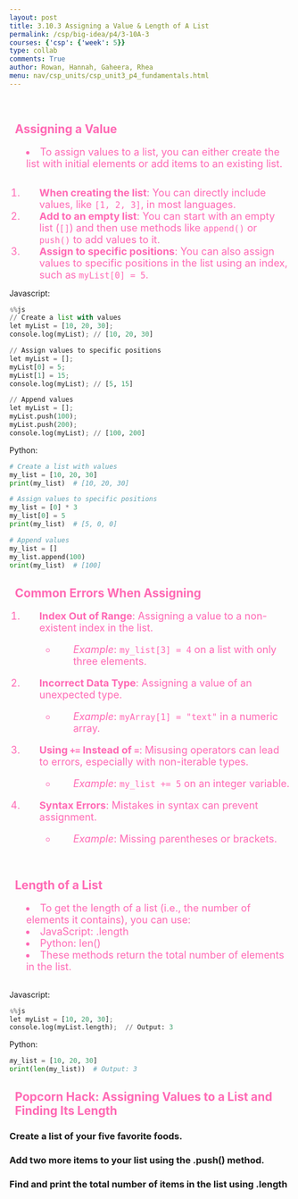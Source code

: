 ```yaml
---
layout: post
title: 3.10.3 Assigning a Value & Length of A List
permalink: /csp/big-idea/p4/3-10A-3
courses: {'csp': {'week': 5}}
type: collab
comments: True
author: Rowan, Hannah, Gaheera, Rhea
menu: nav/csp_units/csp_unit3_p4_fundamentals.html
---
```


<br>
<h2>Assigning a Value</h2>
<li>To assign values to a list, you can either create the list with initial elements or add items to an existing list.</li>
<br>
<style>
    h1 {
        color: #ff69b4;
        padding-left: 10px;
    }
    h2 {
        color: #ff69b4;
        padding-left: 10px;
    }
    div {
        background-color: #ffb6c1;
        border-radius: 10px;
    }
    li {
        color: #ff69b4;
        padding-left: 30px;
        font-size: 18px;
    }
</style>



1. **When creating the list**: You can directly include values, like `[1, 2, 3]`, in most languages.
2. **Add to an empty list**: You can start with an empty list (`[]`) and then use methods like `append()` or `push()` to add values to it.
3. **Assign to specific positions**: You can also assign values to specific positions in the list using an index, such as `myList[0] = 5`.


Javascript:


```python
%%js
// Create a list with values
let myList = [10, 20, 30];
console.log(myList); // [10, 20, 30]

// Assign values to specific positions
let myList = [];
myList[0] = 5;
myList[1] = 15;
console.log(myList); // [5, 15]

// Append values
let myList = [];
myList.push(100);
myList.push(200);
console.log(myList); // [100, 200]

```

Python:


```python
# Create a list with values
my_list = [10, 20, 30]
print(my_list)  # [10, 20, 30]

# Assign values to specific positions
my_list = [0] * 3
my_list[0] = 5
print(my_list)  # [5, 0, 0]

# Append values
my_list = []
my_list.append(100)
print(my_list)  # [100]

```

## Common Errors When Assigning 

1. **Index Out of Range**: Assigning a value to a non-existent index in the list.
   - *Example*: `my_list[3] = 4` on a list with only three elements.

2. **Incorrect Data Type**: Assigning a value of an unexpected type.
   - *Example*: `myArray[1] = "text"` in a numeric array.

3. **Using `+=` Instead of `=`**: Misusing operators can lead to errors, especially with non-iterable types.
   - *Example*: `my_list += 5` on an integer variable.

4. **Syntax Errors**: Mistakes in syntax can prevent assignment.
   - *Example*: Missing parentheses or brackets.




<br>
<h2>Length of a List</h2>
<li>To get the length of a list (i.e., the number of elements it contains), you can use:</li>
<li>JavaScript: .length</li>
<li>Python: len()</li>
<li>These methods return the total number of elements in the list.</li>
<br>
<style>
    h1 {
        color: #ff69b4;
        padding-left: 10px;
    }
    h2 {
        color: #ff69b4;
        padding-left: 10px;
    }
    div {
        background-color: #ffb6c1;
        border-radius: 10px;
    }
    li {
        color: #ff69b4;
        padding-left: 30px;
        font-size: 18px;
    }
</style>


Javascript:


```python
%%js
let myList = [10, 20, 30];
console.log(myList.length);  // Output: 3

```

Python:


```python
my_list = [10, 20, 30]
print(len(my_list))  # Output: 3

```

## Popcorn Hack: Assigning Values to a List and Finding Its Length
### Create a list of your five favorite foods.
### Add two more items to your list using the .push() method.
### Find and print the total number of items in the list using .length
